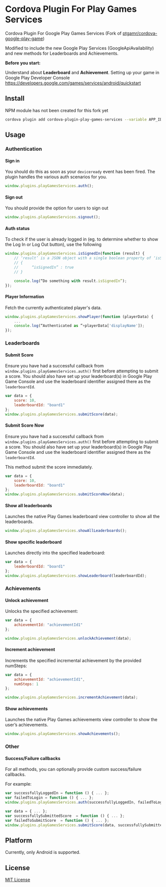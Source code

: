 # Cordova Plugin For Play Games Services

Cordova Plugin For Google Play Games Services (Fork of [ptgamr/cordova-google-play-game](https://github.com/ptgamr/cordova-plugin-play-games-services))

Modified to include the new Google Play Services (GoogleApiAvailability) and new methods for Leaderboards and Achievements.

**Before you start:**

Understand about **Leaderboard** and **Achievement**. Setting up your game in Google Play Developer Console https://developers.google.com/games/services/android/quickstart

## Install

NPM module has not been created for this fork yet
```bash
cordova plugin add cordova-plugin-play-games-services --variable APP_ID=you_app_id_here
```

## Usage

### Authentication

#### Sign in
You should do this as soon as your `deviceready` event has been fired. The plugin handles the various auth scenarios for you.

```js
window.plugins.playGamesServices.auth();
```

#### Sign out
You should provide the option for users to sign out

```js
window.plugins.playGamesServices.signout();
```

#### Auth status
To check if the user is already logged in (eg. to determine whether to show the Log In or Log Out button), use the following

```js
window.plugins.playGamesServices.isSignedIn(function (result) {
	// ‘result’ is a JSON object with a single boolean property of ‘isSignedIn’
	// {
	// 		“isSignedIn” : true
	// }

	console.log(“Do something with result.isSignedIn”);
});
```

#### Player Information
Fetch the currently authenticated player's data.

```js
window.plugins.playGamesServices.showPlayer(function (playerData) {
	...
	console.log(“Authenticated as ”+playerData['displayName']);
});
```

### Leaderboards

#### Submit Score

Ensure you have had a successful callback from `window.plugins.playGamesServices.auth()` first before attempting to submit a score. You should also have set up your leaderboard(s) in Google Play Game Console and use the leaderboard identifier assigned there as the `leaderboardId`.

```js
var data = {
    score: 10,
    leaderboardId: "board1"
};
window.plugins.playGamesServices.submitScore(data);
```

#### Submit Score Now

Ensure you have had a successful callback from `window.plugins.playGamesServices.auth()` first before attempting to submit a score. You should also have set up your leaderboard(s) in Google Play Game Console and use the leaderboard identifier assigned there as the `leaderboardId`.

This method submit the score immediately.

```js
var data = {
    score: 10,
    leaderboardId: "board1"
};
window.plugins.playGamesServices.submitScoreNow(data);
```

#### Show all leaderboards

Launches the native Play Games leaderboard view controller to show all the leaderboards.

```js
window.plugins.playGamesServices.showAllLeaderboards();
```

#### Show specific leaderboard

Launches directly into the specified leaderboard:

```js
var data = {
	leaderboardId: "board1"
};
window.plugins.playGamesServices.showLeaderboard(leaderboardId);
```

### Achievements
#### Unlock achievement

Unlocks the specified achievement:

```js
var data = {
	achievementId: "achievementId1"
};

window.plugins.playGamesServices.unlockAchievement(data);
```

#### Increment achievement

Increments the specified incremental achievement by the provided numSteps:

```js
var data = {
	achievementId: "achievementId1",
	numSteps: 1
};

window.plugins.playGamesServices.incrementAchievement(data);
```

#### Show achievements

Launches the native Play Games achievements view controller to show the user’s achievements.

```js
window.plugins.playGamesServices.showAchievements();
```

### Other

#### Success/Failure callbacks

For all methods, you can optionally provide custom success/failure callbacks.

For example:

```js
var successfullyLoggedIn = function () { ... };
var failedToLogin = function () { ... };
window.plugins.playGamesServices.auth(successfullyLoggedIn, failedToLogin);

var data = { ... };
var successfullySubmittedScore  = function () { ... };
var failedToSubmitScore  = function () { ... };
window.plugins.playGamesServices.submitScore(data, successfullySubmittedScore, failedToSubmitScore);
```

## Platform
Currently, only Android is supported.

## License
[MIT License](http://ilee.mit-license.org)
